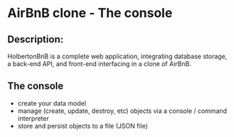 # AirBnB clone - The console
## Description:
HolbertonBnB is a complete web application, integrating database storage, a back-end API, and front-end interfacing in a clone of AirBnB.

## The console
* create your data model
* manage (create, update, destroy, etc) objects via a console / command interpreter
* store and persist objects to a file (JSON file)

